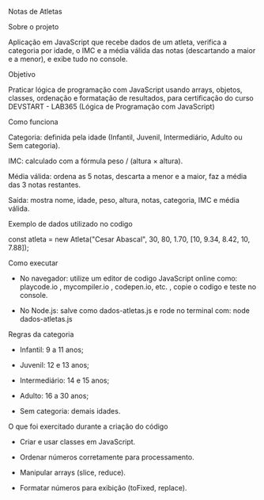 Notas de Atletas

Sobre o projeto

Aplicação em JavaScript que recebe dados de um atleta, verifica a categoria por idade, o IMC e a média válida das notas (descartando a maior e a menor), e exibe tudo no console.

Objetivo

Praticar lógica de programação com JavaScript usando arrays, objetos, classes, ordenação e formatação de resultados, para certificação do curso DEVSTART - LAB365 (Lógica de Programação com JavaScript)

Como funciona

Categoria: definida pela idade (Infantil, Juvenil, Intermediário, Adulto ou Sem categoria).

IMC: calculado com a fórmula peso / (altura × altura).

Média válida: ordena as 5 notas, descarta a menor e a maior, faz a média das 3 notas restantes.

Saída: mostra nome, idade, peso, altura, notas, categoria, IMC e média válida.

Exemplo de dados utilizado no codigo

const atleta = new Atleta("Cesar Abascal", 30, 80, 1.70, [10, 9.34, 8.42, 10, 7.88]);

Como executar
* No navegador: utilize um editor de codigo JavaScript online como: playcode.io , mycompiler.io , codepen.io, etc. , copie o codigo e teste no console.

* No Node.js: salve como dados-atletas.js e rode no terminal com: node dados-atletas.js

Regras da categoria
* Infantil: 9 a 11 anos;

* Juvenil: 12 e 13 anos;

* Intermediário: 14 e 15 anos;

* Adulto: 16 a 30 anos;

* Sem categoria: demais idades.

O que foi exercitado durante a criação do código

* Criar e usar classes em JavaScript.

* Ordenar números corretamente para processamento.

* Manipular arrays (slice, reduce).

* Formatar números para exibição (toFixed, replace).
